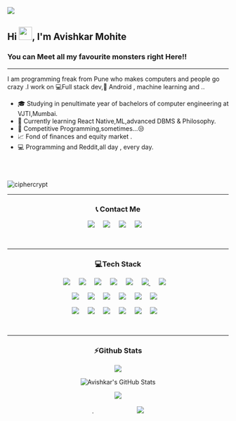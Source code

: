 
 ![](https://github.com/halfrost/halfrost/blob/master/icons/header_1.png)

<h2 >Hi <img src="https://raw.githubusercontent.com/MartinHeinz/MartinHeinz/master/wave.gif" width="30px" height="30px">, I'm Avishkar Mohite</h2>
<h3 >You can Meet all my favourite monsters right Here!!</h3>
<hr/>


I am programming freak from Pune who makes computers and people go crazy .I work on  💻Full stack dev,📱 Android , machine learning
and ..

* 🎓   Studying in penultimate year of bachelors of computer engineering at VJTI,Mumbai.
* 🌱   Currently learning React Native,ML,advanced DBMS & Philosophy.
* 🧐   Competitive Programming,sometimes...😒 
* 📈   Fond of finances and equity market  .
* 💻   Programming and Reddit,all day , every day.



<br>
<br>

<p align="left"> <img src="https://komarev.com/ghpvc/?username=ciphercrypt&label=Profile%20views&color=0e75b6&style=flat" alt="ciphercrypt" /> </p>
<hr/>
<p align="center">
<h3 align="center">📞 Contact Me</h3>

</p>

<p align="center">
  <a href="mailto:avimohite2019@gmail.com"><img src="https://img.shields.io/badge/gmail-%23D14836.svg?&style=for-the-badge&logo=gmail&logoColor=white" /></a>&nbsp;&nbsp;&nbsp;&nbsp;
  <a href="https://twitter.com/avishkar_mohite"><img src="https://img.shields.io/badge/Twitter-1DA1F2?style=for-the-badge&logo=twitter&logoColor=white" /></a>&nbsp;&nbsp;&nbsp;&nbsp;
  <a href="https://www.instagram.com/darth_cipher_/"><img src="https://img.shields.io/badge/instagram-%23dc2743.svg?&style=for-the-badge&logo=instagram&logoColor=white" /></a>&nbsp;&nbsp;&nbsp;&nbsp;
  <a href="https://www.linkedin.com/in/avishkar-mohite/"><img src="https://img.shields.io/badge/linkedin-%230077B5.svg?&style=for-the-badge&logo=linkedin&logoColor=white" /></a>&nbsp;&nbsp;&nbsp;&nbsp;

</p>
<br>
<hr/>

<p align="center">
<h3 align="center">💻Tech Stack</h3>

</p>

<p align="center">
  <a href=""><img src="https://img.shields.io/badge/Python-FFD43B?style=for-the-badge&logo=python&logoColor=blue" /></a>&nbsp;&nbsp;&nbsp;&nbsp;
  <a href=""><img src="https://img.shields.io/badge/C%2B%2B-00599C?style=for-the-badge&logo=c%2B%2B&logoColor=white" /></a>&nbsp;&nbsp;&nbsp;&nbsp;
  <a href=""><img src="https://img.shields.io/badge/Java-ED8B00?style=for-the-badge&logo=java&logoColor=white" /></a>&nbsp;&nbsp;&nbsp;&nbsp;
  <a href=""><img src="https://img.shields.io/badge/JavaScript-323330?style=for-the-badge&logo=javascript&logoColor=F7DF1E" /></a>&nbsp;&nbsp;&nbsp;&nbsp;
    <a href=""><img src="https://img.shields.io/badge/PHP-777BB4?style=for-the-badge&logo=php&logoColor=white" /></a>&nbsp;&nbsp;&nbsp;&nbsp;
    <a href=""><img src="https://img.shields.io/badge/C-00599C?style=for-the-badge&logo=c&logoColor=white" />
  </a>&nbsp;&nbsp;&nbsp;&nbsp;
   <a href=""><img src="https://img.shields.io/badge/HTML5-E34F26?style=for-the-badge&logo=html5&logoColor=white" /></a>&nbsp;&nbsp;&nbsp;&nbsp;

</p>
  
  
  
<p align="center">
  <a href=""><img src="https://img.shields.io/badge/Node.js-339933?style=for-the-badge&logo=nodedotjs&logoColor=white" /></a>&nbsp;&nbsp;&nbsp;&nbsp;
  <a href=""><img src="https://img.shields.io/badge/React-20232A?style=for-the-badge&logo=react&logoColor=61DAFB" /></a>&nbsp;&nbsp;&nbsp;&nbsp;
  <a href=""><img src="https://img.shields.io/badge/ThreeJs-black?style=for-the-badge&logo=three.js&logoColor=white" /></a>&nbsp;&nbsp;&nbsp;&nbsp;
  <a href=""><img src="https://img.shields.io/badge/Codeigniter-EF4223?style=for-the-badge&logo=codeigniter&logoColor=white" /></a>&nbsp;&nbsp;&nbsp;&nbsp;
    <a href=""><img src="https://img.shields.io/badge/MongoDB-4EA94B?style=for-the-badge&logo=mongodb&logoColor=white" /></a>&nbsp;&nbsp;&nbsp;&nbsp;
   <a href=""><img src="https://img.shields.io/badge/MySQL-005C84?style=for-the-badge&logo=mysql&logoColor=white" /></a>&nbsp;&nbsp;&nbsp;&nbsp;

</p>
  
  
  <p align="center">
  <a href=""><img src="https://img.shields.io/badge/GraphQl-E10098?style=for-the-badge&logo=graphql&logoColor=white" /></a>&nbsp;&nbsp;&nbsp;&nbsp;
  <a href=""><img src="https://img.shields.io/badge/CSS3-1572B6?style=for-the-badge&logo=css3&logoColor=white" /></a>&nbsp;&nbsp;&nbsp;&nbsp;
  <a href=""><img src="https://img.shields.io/badge/Flutter-02569B?style=for-the-badge&logo=flutter&logoColor=white" /></a>&nbsp;&nbsp;&nbsp;&nbsp;
  <a href=""><img src="https://img.shields.io/badge/firebase-ffca28?style=for-the-badge&logo=firebase&logoColor=black" /></a>&nbsp;&nbsp;&nbsp;&nbsp;
    <a href=""><img src="https://img.shields.io/badge/Kotlin-0095D5?&style=for-the-badge&logo=kotlin&logoColor=white" /></a>&nbsp;&nbsp;&nbsp;&nbsp;
   <a href=""><img src="https://img.shields.io/badge/Dart-0175C2?style=for-the-badge&logo=dart&logoColor=white" /></a>&nbsp;&nbsp;&nbsp;&nbsp;

</p>
  
  

 <br>
 <hr/>

<h3 align="center">⚡Github Stats</h3>
<p align="center">
<a href="https://github.com/Ciphercrypt/Ciphercrypt">
  <img align="center" src="https://github-readme-stats.vercel.app/api/top-langs/?username=Ciphercrypt&hide=css,tex&title_color=FF5733&text_color=c9cacc&icon_color=2bbc8a&bg_color=1d1f21&langs_count=5" />
 
</a>
</p>
<p align="center">
  <img align="center" src="https://github-readme-stats.vercel.app/api?username=Ciphercrypt&show_icons=true&line_height=27&count_private=true&title_color=ffffff&text_color=c9cacc&icon_color=2bbc8a&bg_color=1d1f21" alt="Avishkar's GitHub Stats" />
 </p>

<div align="center"><img src="http://github-readme-streak-stats.herokuapp.com?user=Ciphercrypt&currStreakNum=0066ff&fire=yellow&sideNums=0066ff&sideLabels=ffff00&currStreakLabel=ffff00&theme=radical&date_format=M%20j%5B%2C%20Y%5D&stroke=ffff00&dates=pink&style=centerme" /></div>
<br/>

<div align="center">
  .&nbsp;&nbsp;&nbsp;&nbsp;
  &nbsp;&nbsp;&nbsp;&nbsp;
   &nbsp;&nbsp;&nbsp;&nbsp;
   &nbsp;&nbsp;&nbsp;&nbsp;
  &nbsp;&nbsp;&nbsp;&nbsp;
  <img src="https://github-profile-trophy.vercel.app/?username=Ciphercrypt&column=6&rank=SSS,SS,S,AAA,AA,A,B,C&theme=dracula" />
  


</div>


<br>
<br>


<!-- 

[![My github activity graph](https://activity-graph.herokuapp.com/graph?username=Ciphercrypt&theme=rogue)](https://github.com/Ciphercrypt/)
 -->

